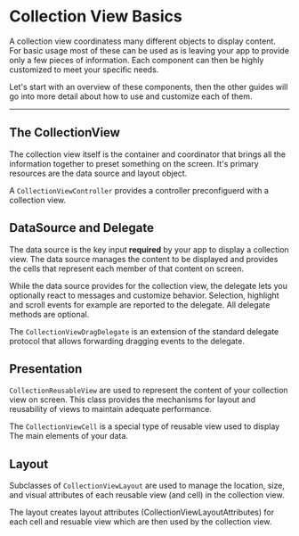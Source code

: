 # Collection View Basics

A collection view coordinatess many different objects to display content. For basic usage most of these can be used as is leaving your app to provide only a few pieces of information. Each component can then be highly customized to meet your specific needs.

Let's start with an overview of these components, then the other guides will go into more detail about how to use and customize each of them.

---

## The CollectionView

The collection view itself is the container and coordinator that brings all the information together to preset something on the screen. It's primary resources are the data source and layout object.

A `CollectionViewController` provides a controller preconfiguerd with a collection view.


## DataSource and Delegate

The data source is the key input **required** by your app to display a collection view. The data source manages the content to be displayed and provides the cells that represent each member of that content on screen.

While the data source provides for the collection view, the delegate lets you optionally react to messages and customize behavior. Selection, highlight and scroll events for example are reported to the delegate. All delegate methods are optional.

The `CollectionViewDragDelegate` is an extension of the standard delegate protocol that allows forwarding dragging events to the delegate.


## Presentation

`CollectionReusableView` are used to represent the content of your collection view on screen. This class provides the mechanisms for layout and reusability of views to maintain adequate performance.

The `CollectionViewCell` is a special type of reusable view used to display The main elements of your data.

## Layout

Subclasses of `CollectionViewLayout` are used to manage the location, size, and visual attributes of each reusable view (and cell) in the collection view.

The layout creates layout attributes (CollectionViewLayoutAttributes) for each cell and resuable view which are then used by the collection view.
